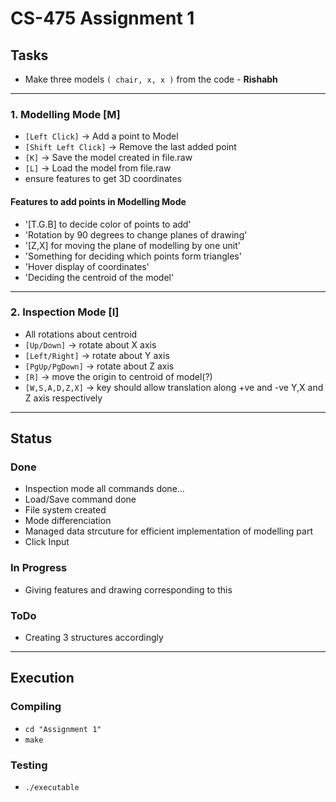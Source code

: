 # CS-475 Assignment 1

## Tasks

- Make three models `( chair, x, x )` from the code - **Rishabh**

***
### 1. Modelling Mode [M]

- `[Left Click]` -> Add a point to Model
- `[Shift Left Click]` -> Remove the last added point
- `[K]` -> Save the model created in file.raw
- `[L]` -> Load the model from file.raw
- ensure features to get 3D coordinates

#### Features to add points in Modelling Mode
- '[T.G.B] to decide color of points to add'
- 'Rotation by 90 degrees to change planes of drawing'
- '[Z,X] for moving the plane of modelling by one unit'
- 'Something for deciding which points form triangles'
- 'Hover display of coordinates' 
-  'Deciding the centroid of the model'


***
### 2. Inspection Mode [I] 

- All rotations about centroid
- `[Up/Down]` -> rotate about X axis 
- `[Left/Right]` -> rotate about Y axis
- `[PgUp/PgDown]` -> rotate about Z axis
- `[R]` -> move the origin to centroid of model(?)
- `[W,S,A,D,Z,X]` -> key should allow translation along +ve and -ve Y,X and Z axis respectively

---
## Status

### Done 
- Inspection mode all commands done... 
- Load/Save command done
- File system created
- Mode differenciation
- Managed data strcuture for efficient implementation of modelling part
- Click Input

### In Progress
- Giving features and drawing corresponding to this

### ToDo
- Creating 3 structures accordingly

---
## Execution

### Compiling
- `cd "Assignment 1"`
- `make`

### Testing
- `./executable`
